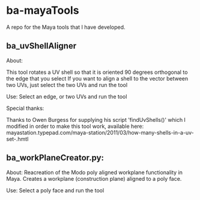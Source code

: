 # ba-mayaTools

A repo for the Maya tools that I have developed.

## ba_uvShellAligner
About:

This tool rotates a UV shell so that it is oriented 90 degrees orthogonal to the edge that you select
If you want to align a shell to the vector between two UVs, just select the two UVs and run the tool
 
Use:
Select an edge, or two UVs and run the tool
 
Special thanks:

Thanks to Owen Burgess for supplying his script 'findUvShells()' which I modified in order to make this tool work,
available here: mayastation.typepad.com/maya-station/2011/03/how-many-shells-in-a-uv-set-.hmtl

## ba_workPlaneCreator.py:
 
About:
Reacreation of the Modo poly aligned workplane functionality in Maya. Creates a workplane (construction plane) aligned to a poly face.
 
Use:
Select a poly face and run the tool

